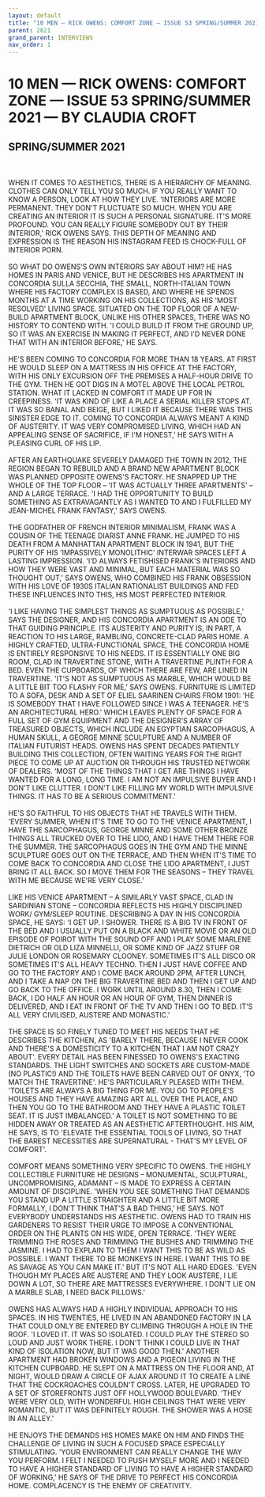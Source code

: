 ```yaml
---
layout: default
title: "10 MEN — RICK OWENS: COMFORT ZONE — ISSUE 53 SPRING/SUMMER 2021 — BY CLAUDIA CROFT"
parent: 2021
grand_parent: INTERVIEWS
nav_order: 1
---
```


# 10 MEN — RICK OWENS: COMFORT ZONE — ISSUE 53 SPRING/SUMMER 2021 — BY CLAUDIA CROFT
## SPRING/SUMMER 2021

<br><br>
WHEN IT COMES TO AESTHETICS, THERE IS A HIERARCHY OF MEANING. CLOTHES CAN ONLY TELL YOU SO MUCH. IF YOU REALLY WANT TO KNOW A PERSON, LOOK AT HOW THEY LIVE. 'INTERIORS ARE MORE PERMANENT. THEY DON'T FLUCTUATE SO MUCH. WHEN YOU ARE CREATING AN INTERIOR IT IS SUCH A PERSONAL SIGNATURE. IT'S MORE PROFOUND. YOU CAN REALLY FIGURE SOMEBODY OUT BY THEIR INTERIOR,' RICK OWENS SAYS. THIS DEPTH OF MEANING AND EXPRESSION IS THE REASON HIS INSTAGRAM FEED IS CHOCK-FULL OF INTERIOR PORN.
<br><br>
SO WHAT DO OWENS'S OWN INTERIORS SAY ABOUT HIM? HE HAS HOMES IN PARIS AND VENICE, BUT HE DESCRIBES HIS APARTMENT IN CONCORDIA SULLA SECCHIA, THE SMALL, NORTH-ITALIAN TOWN WHERE HIS FACTORY COMPLEX IS BASED, AND WHERE HE SPENDS MONTHS AT A TIME WORKING ON HIS COLLECTIONS, AS HIS 'MOST RESOLVED' LIVING SPACE. SITUATED ON THE TOP FLOOR OF A NEW-BUILD APARTMENT BLOCK, UNLIKE HIS OTHER SPACES, THERE WAS NO HISTORY TO CONTEND WITH. 'I COULD BUILD IT FROM THE GROUND UP, SO IT WAS AN EXERCISE IN MAKING IT PERFECT, AND I'D NEVER DONE THAT WITH AN INTERIOR BEFORE,' HE SAYS.
<br><br>
HE'S BEEN COMING TO CONCORDIA FOR MORE THAN 18 YEARS. AT FIRST HE WOULD SLEEP ON A MATTRESS IN HIS OFFICE AT THE FACTORY, WITH HIS ONLY EXCURSION OFF THE PREMISES A HALF-HOUR DRIVE TO THE GYM. THEN HE GOT DIGS IN A MOTEL ABOVE THE LOCAL PETROL STATION. WHAT IT LACKED IN COMFORT IT MADE UP FOR IN CREEPINESS. 'IT WAS KIND OF LIKE A PLACE A SERIAL KILLER STOPS AT. IT WAS SO BANAL AND BEIGE, BUT I LIKED IT BECAUSE THERE WAS THIS SINISTER EDGE TO IT. COMING TO CONCORDIA ALWAYS MEANT A KIND OF AUSTERITY. IT WAS VERY COMPROMISED LIVING, WHICH HAD AN APPEALING SENSE OF SACRIFICE, IF I'M HONEST,' HE SAYS WITH A PLEASING CURL OF HIS LIP.
<br><br>
AFTER AN EARTHQUAKE SEVERELY DAMAGED THE TOWN IN 2012, THE REGION BEGAN TO REBUILD AND A BRAND NEW APARTMENT BLOCK WAS PLANNED OPPOSITE OWENS'S FACTORY. HE SNAPPED UP THE WHOLE OF THE TOP FLOOR – 'IT WAS ACTUALLY THREE APARTMENTS' – AND A LARGE TERRACE. 'I HAD THE OPPORTUNITY TO BUILD SOMETHING AS EXTRAVAGANTLY AS I WANTED TO AND I FULFILLED MY JEAN-MICHEL FRANK FANTASY,' SAYS OWENS.
<br><br>
THE GODFATHER OF FRENCH INTERIOR MINIMALISM, FRANK WAS A COUSIN OF THE TEENAGE DIARIST ANNE FRANK. HE JUMPED TO HIS DEATH FROM A MANHATTAN APARTMENT BLOCK IN 1941, BUT THE PURITY OF HIS 'IMPASSIVELY MONOLITHIC' INTERWAR SPACES LEFT A LASTING IMPRESSION. 'I'D ALWAYS FETISHISED FRANK'S INTERIORS AND HOW THEY WERE VAST AND MINIMAL, BUT EACH MATERIAL WAS SO THOUGHT OUT,' SAYS OWENS, WHO COMBINED HIS FRANK OBSESSION WITH HIS LOVE OF 1930S ITALIAN RATIONALIST BUILDINGS AND FED THESE INFLUENCES INTO THIS, HIS MOST PERFECTED INTERIOR.
<br><br>
'I LIKE HAVING THE SIMPLEST THINGS AS SUMPTUOUS AS POSSIBLE,' SAYS THE DESIGNER, AND HIS CONCORDIA APARTMENT IS AN ODE TO THAT GUIDING PRINCIPLE. ITS AUSTERITY AND PURITY IS, IN PART, A REACTION TO HIS LARGE, RAMBLING, CONCRETE-CLAD PARIS HOME. A HIGHLY CRAFTED, ULTRA-FUNCTIONAL SPACE, THE CONCORDIA HOME IS ENTIRELY RESPONSIVE TO HIS NEEDS. IT IS ESSENTIALLY ONE BIG ROOM, CLAD IN TRAVERTINE STONE, WITH A TRAVERTINE PLINTH FOR A BED. EVEN THE CUPBOARDS, OF WHICH THERE ARE FEW, ARE LINED IN TRAVERTINE. 'IT'S NOT AS SUMPTUOUS AS MARBLE, WHICH WOULD BE A LITTLE BIT TOO FLASHY FOR ME,' SAYS OWENS. FURNITURE IS LIMITED TO A SOFA, DESK AND A SET OF ELIEL SAARINEN CHAIRS FROM 1901: 'HE IS SOMEBODY THAT I HAVE FOLLOWED SINCE I WAS A TEENAGER. HE'S AN ARCHITECTURAL HERO.' WHICH LEAVES PLENTY OF SPACE FOR A FULL SET OF GYM EQUIPMENT AND THE DESIGNER'S ARRAY OF TREASURED OBJECTS, WHICH INCLUDE AN EGYPTIAN SARCOPHAGUS, A HUMAN SKULL, A GEORGE MINNE SCULPTURE AND A NUMBER OF ITALIAN FUTURIST HEADS. OWENS HAS SPENT DECADES PATIENTLY BUILDING THIS COLLECTION, OFTEN WAITING YEARS FOR THE RIGHT PIECE TO COME UP AT AUCTION OR THROUGH HIS TRUSTED NETWORK OF DEALERS. 'MOST OF THE THINGS THAT I GET ARE THINGS I HAVE WANTED FOR A LONG, LONG TIME. I AM NOT AN IMPULSIVE BUYER AND I DON'T LIKE CLUTTER. I DON'T LIKE FILLING MY WORLD WITH IMPULSIVE THINGS. IT HAS TO BE A SERIOUS COMMITMENT.'
<br><br>
HE'S SO FAITHFUL TO HIS OBJECTS THAT HE TRAVELS WITH THEM. 'EVERY SUMMER, WHEN IT'S TIME TO GO TO THE VENICE APARTMENT, I HAVE THE SARCOPHAGUS, GEORGE MINNE AND SOME OTHER BRONZE THINGS ALL TRUCKED OVER TO THE LIDO, AND I HAVE THEM THERE FOR THE SUMMER. THE SARCOPHAGUS GOES IN THE GYM AND THE MINNE SCULPTURE GOES OUT ON THE TERRACE, AND THEN WHEN IT'S TIME TO COME BACK TO CONCORDIA AND CLOSE THE LIDO APARTMENT, I JUST BRING IT ALL BACK. SO I MOVE THEM FOR THE SEASONS – THEY TRAVEL WITH ME BECAUSE WE'RE VERY CLOSE.'
<br><br>
LIKE HIS VENICE APARTMENT – A SIMILARLY VAST SPACE, CLAD IN SARDINIAN STONE – CONCORDIA REFLECTS HIS HIGHLY DISCIPLINED WORK/ GYM/SLEEP ROUTINE. DESCRIBING A DAY IN HIS CONCORDIA SPACE, HE SAYS: 'I GET UP. I SHOWER. THERE IS A BIG TV IN FRONT OF THE BED AND I USUALLY PUT ON A BLACK AND WHITE MOVIE OR AN OLD EPISODE OF POIROT WITH THE SOUND OFF AND I PLAY SOME MARLENE DIETRICH OR OLD LIZA MINNELLI, OR SOME KIND OF JAZZ STUFF OR JULIE LONDON OR ROSEMARY CLOONEY. SOMETIMES IT'S ALL DISCO OR SOMETIMES IT'S ALL HEAVY TECHNO. THEN I JUST HAVE COFFEE AND GO TO THE FACTORY AND I COME BACK AROUND 2PM, AFTER LUNCH, AND I TAKE A NAP ON THE BIG TRAVERTINE BED AND THEN I GET UP AND GO BACK TO THE OFFICE. I WORK UNTIL AROUND 8.30, THEN I COME BACK, I DO HALF AN HOUR OR AN HOUR OF GYM, THEN DINNER IS DELIVERED, AND I EAT IN FRONT OF THE TV AND THEN I GO TO BED. IT'S ALL VERY CIVILISED, AUSTERE AND MONASTIC.'
<br><br>
THE SPACE IS SO FINELY TUNED TO MEET HIS NEEDS THAT HE DESCRIBES THE KITCHEN, AS 'BARELY THERE, BECAUSE I NEVER COOK AND THERE'S A DOMESTICITY TO A KITCHEN THAT I AM NOT CRAZY ABOUT'. EVERY DETAIL HAS BEEN FINESSED TO OWENS'S EXACTING STANDARDS. THE LIGHT SWITCHES AND SOCKETS ARE CUSTOM-MADE (NO PLASTIC!) AND THE TOILETS HAVE BEEN CARVED OUT OF ONYX, 'TO MATCH THE TRAVERTINE'. HE'S PARTICULARLY PLEASED WITH THEM. 'TOILETS ARE ALWAYS A BIG THING FOR ME. YOU GO TO PEOPLE'S HOUSES AND THEY HAVE AMAZING ART ALL OVER THE PLACE, AND THEN YOU GO TO THE BATHROOM AND THEY HAVE A PLASTIC TOILET SEAT. IT IS JUST IMBALANCED.' A TOILET IS NOT SOMETHING TO BE HIDDEN AWAY OR TREATED AS AN AESTHETIC AFTERTHOUGHT. HIS AIM, HE SAYS, IS TO 'ELEVATE THE ESSENTIAL TOOLS OF LIVING, SO THAT THE BAREST NECESSITIES ARE SUPERNATURAL - THAT'S MY LEVEL OF COMFORT'.
<br><br>
COMFORT MEANS SOMETHING VERY SPECIFIC TO OWENS. THE HIGHLY COLLECTIBLE FURNITURE HE DESIGNS – MONUMENTAL, SCULPTURAL, UNCOMPROMISING, ADAMANT – IS MADE TO EXPRESS A CERTAIN AMOUNT OF DISCIPLINE. 'WHEN YOU SEE SOMETHING THAT DEMANDS YOU STAND UP A LITTLE STRAIGHTER AND A LITTLE BIT MORE FORMALLY, I DON'T THINK THAT'S A BAD THING,' HE SAYS. NOT EVERYBODY UNDERSTANDS HIS AESTHETIC. OWENS HAD TO TRAIN HIS GARDENERS TO RESIST THEIR URGE TO IMPOSE A CONVENTIONAL ORDER ON THE PLANTS ON HIS WIDE, OPEN TERRACE. 'THEY WERE TRIMMING THE ROSES AND TRIMMING THE BUSHES AND TRIMMING THE JASMINE. I HAD TO EXPLAIN TO THEM I WANT THIS TO BE AS WILD AS POSSIBLE. I WANT THERE TO BE MONKEYS IN HERE. I WANT THIS TO BE AS SAVAGE AS YOU CAN MAKE IT.' BUT IT'S NOT ALL HARD EDGES. 'EVEN THOUGH MY PLACES ARE AUSTERE AND THEY LOOK AUSTERE, I LIE DOWN A LOT, SO THERE ARE MATTRESSES EVERYWHERE. I DON'T LIE ON A MARBLE SLAB, I NEED BACK PILLOWS.'
<br><br>
OWENS HAS ALWAYS HAD A HIGHLY INDIVIDUAL APPROACH TO HIS SPACES. IN HIS TWENTIES, HE LIVED IN AN ABANDONED FACTORY IN LA THAT COULD ONLY BE ENTERED BY CLIMBING THROUGH A HOLE IN THE ROOF. 'I LOVED IT. IT WAS SO ISOLATED. I COULD PLAY THE STEREO SO LOUD AND JUST WORK THERE. I DON'T THINK I COULD LIVE IN THAT KIND OF ISOLATION NOW, BUT IT WAS GOOD THEN.' ANOTHER APARTMENT HAD BROKEN WINDOWS AND A PIGEON LIVING IN THE KITCHEN CUPBOARD. HE SLEPT ON A MATTRESS ON THE FLOOR AND, AT NIGHT, WOULD DRAW A CIRCLE OF AJAX AROUND IT TO CREATE A LINE THAT THE COCKROACHES COULDN'T CROSS. LATER, HE UPGRADED TO A SET OF STOREFRONTS JUST OFF HOLLYWOOD BOULEVARD. 'THEY WERE VERY OLD, WITH WONDERFUL HIGH CEILINGS THAT WERE VERY ROMANTIC, BUT IT WAS DEFINITELY ROUGH. THE SHOWER WAS A HOSE IN AN ALLEY.'
<br><br>
HE ENJOYS THE DEMANDS HIS HOMES MAKE ON HIM AND FINDS THE CHALLENGE OF LIVING IN SUCH A FOCUSED SPACE ESPECIALLY STIMULATING. 'YOUR ENVIRONMENT CAN REALLY CHANGE THE WAY YOU PERFORM. I FELT I NEEDED TO PUSH MYSELF MORE AND I NEEDED TO HAVE A HIGHER STANDARD OF LIVING TO HAVE A HIGHER STANDARD OF WORKING,' HE SAYS OF THE DRIVE TO PERFECT HIS CONCORDIA HOME. COMPLACENCY IS THE ENEMY OF CREATIVITY.

